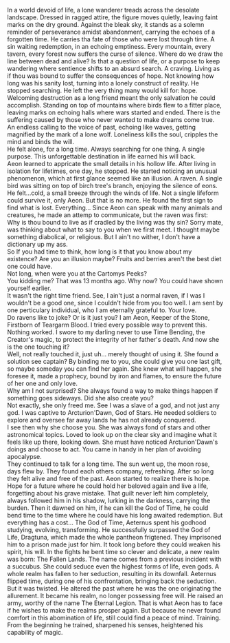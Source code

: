In a world devoid of life, a lone wanderer treads across the desolate landscape. Dressed in ragged attire, the figure moves quietly, leaving faint marks on the dry ground. Against the bleak sky, it stands as a solemn reminder of perseverance amidst abandonment, carrying the echoes of a forgotten time. He carries tha fate of those who were lost through time. A sin waiting redemption, in an echoing emptiness. Every mountain, every tavern, every forest now suffers the curse of silence. Where do we draw the line between dead and alive? Is that a question of life, or a purpose to keep wandering where sentience shifts to an absurd search. A craving. Living as if thou was bound to suffer the consequences of hope. Not knowing how long was his sanity lost, turning into a lonely construct of reality. He stopped searching. He left the very thing many would kill for: hope. Welcoming destruction as a long friend meant the only salvation he could accomplish. Standing on top of mountains where birds flew to a fitter place, leaving marks on echoing halls where wars started and ended. There is the suffering caused by those who never wanted to make dreams come true. An endless calling to the voice of past, echoing like waves, getting magnified by the mark of a lone wolf. Loneliness kills the soul, cripples the mind and binds the will.<br>
He felt alone, for a long time. Always searching for one thing. A single purpose. This unforgettable destination in life earned his will back. <br>
Aeon learned to appricate the small details in his hollow life. After living in isolation for lifetimes, one day, he stopped. He started noticing an unusual phenomenon, which at first glance seemed like an illusion. A raven. A single bird was sitting on top of birch tree's branch, enjoying the silence of eons. He felt...cold, a small breeze through the winds of life. Not a single lifeform could survive it, only Aeon. But that is no more. He found the first sign to find what is lost. Everything... Since Aeon can speak with many animals and creatures, he made an attemp to communicate, but the raven was first:<br>
Why is thou bound to live as if cradled by the living was thy sin? Sorry mate, was thinking about what to say to you when we first meet. I thought maybe something diabolical, or religious. But I ain't no wither, I don't have a dictionary up my ass.<br>
So If you had time to think, how long is it that you know about my existence? Are you an illusion maybe? Fruits and berries aren't the best diet one could have.<br>
Not long, when were you at the Cartomys Peeks?<br>
You kidding me? That was 13 months ago. Why now? You could have shown yourself earlier.<br>
It wasn't the right time friend. See, I ain't just a normal raven, if I was I wouldn't be a good one, since I couldn't hide from you too well. I am sent by one perticulary individual, who I am eternally grateful to. Your love. <br>
Do ravens like to joke? Or is it just you? I am Aeon, Keeper of the Stone, Firstborn of Teargarm Blood. I tried every possible way to prevent this. Nothing worked. I swore to my darling never to use Time Bending, the Creator's magic, to protect the integrity of her father's death. And now she is the one touching it?<br>
Well, not really touched it, just uh... merely thought of using it. She found a solution see captain? By binding me to you, she could give you one last gift, so maybe someday you can find her again. She knew what will happen, she foresee it, made a prophecy, bound by iron and flames, to ensure the future of her one and only love.<br>
Why am I not surprised? She always found a way to make things happen if something goes sideways. Did she also create you?<br>
Not exactly, she only freed me. See I was a slave of a god, and not just any god. I was captive to Arcturion'Dawn, God of Stars. He needed soldiers to explore and oversee far away lands he has not already conquered.<br>
I see then why she choose you. She was always fond of stars and other astronomical topics. Loved to look up on the clear sky and imagine what it feels like up there, looking down. She must have noticed Arcturion'Dawn's doings and choose to act. You came in handy in her plan of avoiding apocalypse.<br>
They continued to talk for a long time. The sun went up, the moon rose, days flew by. They found each others company, refreshing. After so long they felt alive and free of the past. Aeon started to realize there is hope. Hope for a future where he could hold her beloved again and live a life, forgetting about his grave mistake. That guilt never left him completely, always followed him in his shadow, lurking in the darkness, carrying the burden. Then it dawned on him, if he can kill the God of Time, he could bend time to the time where he could have his long awaited redemption. But everything has a cost... The God of Time, Aeternus spent his godhood studying, evolving, transforming. He successfully surpassed the God of Life, Dragtuna, which made the whole pantheon frigtened. They imprisoned him to a prison made just for him. It took long before they could weaken his spirit, his will. In the fights he bent time so clever and delicate, a new realm was born: The Fallen Lands. The name comes from a previous incident with a succubus. She could seduce even the highest forms of life, even gods. A whole realm has fallen to her seduction, resulting in its downfall. Aeternus flipped time, during one of his confrontation, bringing back the seduction. But it was twisted. He altered the past where he was the one originating the allurement. It became his realm, no longer possessing free will. He raised an army, worthy of the name The Eternal Legion. That is what Aeon has to face if he wishes to make the realms prosper again. But because he never found comfort in this abomination of life, still could find a peace of mind. Training. From the beginning he trained, sharpened his senses, heightened his capability of magic. 